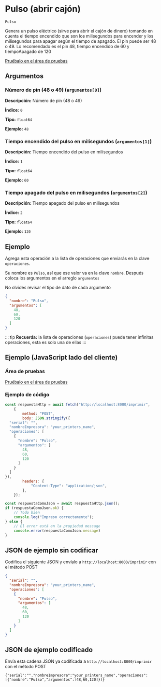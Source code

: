 # Pulso (abrir cajón)

`Pulso`

Genera un pulso eléctrico (sirve para abrir el cajón de dinero) tomando en cuenta el tiempo encendido que son los milisegundos para encender y los milisegundos para apagar según el tiempo de apagado. El pin puede ser 48 o 49. Lo recomendado es el pin 48, tiempo encendido de 60 y tiempoApagado de 120




[Pruébalo en el área de pruebas](../area-pruebas.md?operacion=Pulso)

## Argumentos
### Número de pin (48 o 49) (`argumentos[0]`)



**Descripción:** Número de pin (48 o 49)

**Índice:** `0`

**Tipo:** `float64`

**Ejemplo:** `48`

### Tiempo encendido del pulso en milisegundos (`argumentos[1]`)



**Descripción:** Tiempo encendido del pulso en milisegundos

**Índice:** `1`

**Tipo:** `float64`

**Ejemplo:** `60`

### Tiempo apagado del pulso en milisegundos (`argumentos[2]`)



**Descripción:** Tiempo apagado del pulso en milisegundos

**Índice:** `2`

**Tipo:** `float64`

**Ejemplo:** `120`

## Ejemplo

Agrega esta operación a la lista de operaciones que enviarás en la clave `operaciones`.

Su nombre es `Pulso`, así que ese valor va en la clave `nombre`. Después coloca los argumentos en el arreglo `argumentos`

No olvides revisar el tipo de dato de cada argumento


```json
{
  "nombre": "Pulso",
  "argumentos": [
    48,
    60,
    120
  ]
}
```



::: tip
**Recuerda:** la lista de operaciones (`operaciones`) puede tener infinitas operaciones, esta es solo una de ellas
:::

## Ejemplo (JavaScript lado del cliente)

### Área de pruebas
[Pruébalo en el área de pruebas](../area-pruebas.md?operacion=Pulso)
<Playground urlBase="../.." nombreOperacion="Pulso" :ocultarOperacionesDisponibles="true"/>

### Ejemplo de código
```js
const respuestaHttp = await fetch("http://localhost:8000/imprimir",
    {
        method: "POST",
        body: JSON.stringify({
  "serial": "",
  "nombreImpresora": "your_printers_name",
  "operaciones": [
    {
      "nombre": "Pulso",
      "argumentos": [
        48,
        60,
        120
      ]
    }
  ]
}),
        headers: {
            "Content-Type": "application/json",
        },
    });

const respuestaComoJson = await respuestaHttp.json();
if (respuestaComoJson.ok) {
    // Todo bien
    console.log("Impreso correctamente");
} else {
    // El error está en la propiedad message
    console.error(respuestaComoJson.message)
}
```

## JSON de ejemplo sin codificar

Codifica el siguiente JSON y envíalo a `http://localhost:8000/imprimir` con el método POST

```json
{
  "serial": "",
  "nombreImpresora": "your_printers_name",
  "operaciones": [
    {
      "nombre": "Pulso",
      "argumentos": [
        48,
        60,
        120
      ]
    }
  ]
}
```

## JSON de ejemplo codificado

Envía esta cadena JSON ya codificada a `http://localhost:8000/imprimir` con el método POST

```
{"serial":"","nombreImpresora":"your_printers_name","operaciones":[{"nombre":"Pulso","argumentos":[48,60,120]}]}
```
